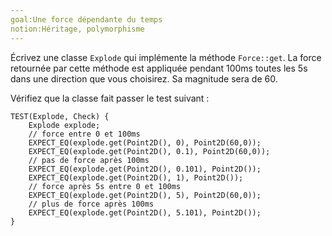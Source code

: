 ```yaml
---
goal:Une force dépendante du temps
notion:Héritage, polymorphisme
---
```

Écrivez une classe `Explode` qui implémente la méthode `Force::get`.
La force retournée par cette méthode est appliquée pendant 100ms toutes les 5s dans une direction que vous choisirez. Sa magnitude sera de 60.

Vérifiez que la classe fait passer le test suivant :

    TEST(Explode, Check) {
        Explode explode;
        // force entre 0 et 100ms
        EXPECT_EQ(explode.get(Point2D(), 0), Point2D(60,0)); 
        EXPECT_EQ(explode.get(Point2D(), 0.1), Point2D(60,0));
        // pas de force après 100ms
        EXPECT_EQ(explode.get(Point2D(), 0.101), Point2D());
        EXPECT_EQ(explode.get(Point2D(), 1), Point2D());
        // force après 5s entre 0 et 100ms
        EXPECT_EQ(explode.get(Point2D(), 5), Point2D(60,0)); 
        // plus de force après 100ms
        EXPECT_EQ(explode.get(Point2D(), 5.101), Point2D());
    }
